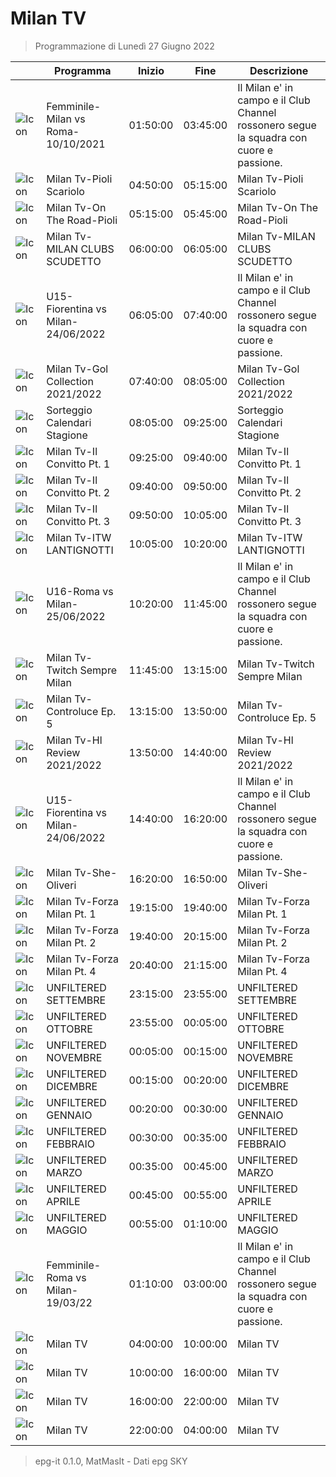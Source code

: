 # Milan TV
> Programmazione di Lunedì 27 Giugno 2022

||Programma|Inizio|Fine|Descrizione|
|---|---|---|---|---|
|![Icon](https://guidatv.sky.it/uuid/sportcalcio_cover_gc2KOQiZI.png)|Femminile-Milan vs Roma-10/10/2021|01:50:00|03:45:00|Il Milan e&#039; in campo e il Club Channel rossonero segue la squadra con cuore e passione.
|![Icon](https://guidatv.sky.it/uuid/sportcalcio_cover_gc2KOQiZI.png)|Milan Tv-Pioli Scariolo|04:50:00|05:15:00|Milan Tv-Pioli Scariolo
|![Icon](https://guidatv.sky.it/uuid/sportcalcio_cover_gc2KOQiZI.png)|Milan Tv-On The Road-Pioli|05:15:00|05:45:00|Milan Tv-On The Road-Pioli
|![Icon](https://guidatv.sky.it/uuid/sportcalcio_cover_gc2KOQiZI.png)|Milan Tv-MILAN CLUBS SCUDETTO|06:00:00|06:05:00|Milan Tv-MILAN CLUBS SCUDETTO
|![Icon](https://guidatv.sky.it/uuid/sportcalcio_cover_gc2KOQiZI.png)|U15-Fiorentina vs Milan-24/06/2022|06:05:00|07:40:00|Il Milan e&#039; in campo e il Club Channel rossonero segue la squadra con cuore e passione.
|![Icon](https://guidatv.sky.it/uuid/sportcalcio_cover_gc2KOQiZI.png)|Milan Tv-Gol Collection 2021/2022|07:40:00|08:05:00|Milan Tv-Gol Collection 2021/2022
|![Icon](https://guidatv.sky.it/uuid/sportcalcio_cover_gc2KOQiZI.png)|Sorteggio Calendari Stagione|08:05:00|09:25:00|Sorteggio Calendari Stagione
|![Icon](https://guidatv.sky.it/uuid/sportcalcio_cover_gc2KOQiZI.png)|Milan Tv-Il Convitto Pt. 1|09:25:00|09:40:00|Milan Tv-Il Convitto Pt. 1
|![Icon](https://guidatv.sky.it/uuid/sportcalcio_cover_gc2KOQiZI.png)|Milan Tv-Il Convitto Pt. 2|09:40:00|09:50:00|Milan Tv-Il Convitto Pt. 2
|![Icon](https://guidatv.sky.it/uuid/sportcalcio_cover_gc2KOQiZI.png)|Milan Tv-Il Convitto Pt. 3|09:50:00|10:05:00|Milan Tv-Il Convitto Pt. 3
|![Icon](https://guidatv.sky.it/uuid/sportcalcio_cover_gc2KOQiZI.png)|Milan Tv-ITW LANTIGNOTTI|10:05:00|10:20:00|Milan Tv-ITW LANTIGNOTTI
|![Icon](https://guidatv.sky.it/uuid/sportcalcio_cover_gc2KOQiZI.png)|U16-Roma vs Milan-25/06/2022|10:20:00|11:45:00|Il Milan e&#039; in campo e il Club Channel rossonero segue la squadra con cuore e passione.
|![Icon](https://guidatv.sky.it/uuid/sportcalcio_cover_gc2KOQiZI.png)|Milan Tv-Twitch Sempre Milan|11:45:00|13:15:00|Milan Tv-Twitch Sempre Milan
|![Icon](https://guidatv.sky.it/uuid/sportcalcio_cover_gc2KOQiZI.png)|Milan Tv-Controluce Ep. 5|13:15:00|13:50:00|Milan Tv-Controluce Ep. 5
|![Icon](https://guidatv.sky.it/uuid/sportcalcio_cover_gc2KOQiZI.png)|Milan Tv-Hl Review 2021/2022|13:50:00|14:40:00|Milan Tv-Hl Review 2021/2022
|![Icon](https://guidatv.sky.it/uuid/sportcalcio_cover_gc2KOQiZI.png)|U15-Fiorentina vs Milan-24/06/2022|14:40:00|16:20:00|Il Milan e&#039; in campo e il Club Channel rossonero segue la squadra con cuore e passione.
|![Icon](https://guidatv.sky.it/uuid/sportcalcio_cover_gc2KOQiZI.png)|Milan Tv-She-Oliveri|16:20:00|16:50:00|Milan Tv-She-Oliveri
|![Icon](https://guidatv.sky.it/uuid/sportcalcio_cover_gc2KOQiZI.png)|Milan Tv-Forza Milan Pt. 1|19:15:00|19:40:00|Milan Tv-Forza Milan Pt. 1
|![Icon](https://guidatv.sky.it/uuid/sportcalcio_cover_gc2KOQiZI.png)|Milan Tv-Forza Milan Pt. 2|19:40:00|20:15:00|Milan Tv-Forza Milan Pt. 2
|![Icon](https://guidatv.sky.it/uuid/sportcalcio_cover_gc2KOQiZI.png)|Milan Tv-Forza Milan Pt. 4|20:40:00|21:15:00|Milan Tv-Forza Milan Pt. 4
|![Icon](https://guidatv.sky.it/uuid/sportcalcio_cover_gc2KOQiZI.png)|UNFILTERED SETTEMBRE|23:15:00|23:55:00|UNFILTERED SETTEMBRE
|![Icon](https://guidatv.sky.it/uuid/sportcalcio_cover_gc2KOQiZI.png)|UNFILTERED OTTOBRE|23:55:00|00:05:00|UNFILTERED OTTOBRE
|![Icon](https://guidatv.sky.it/uuid/sportcalcio_cover_gc2KOQiZI.png)|UNFILTERED NOVEMBRE|00:05:00|00:15:00|UNFILTERED NOVEMBRE
|![Icon](https://guidatv.sky.it/uuid/sportcalcio_cover_gc2KOQiZI.png)|UNFILTERED DICEMBRE|00:15:00|00:20:00|UNFILTERED DICEMBRE
|![Icon](https://guidatv.sky.it/uuid/sportcalcio_cover_gc2KOQiZI.png)|UNFILTERED GENNAIO|00:20:00|00:30:00|UNFILTERED GENNAIO
|![Icon](https://guidatv.sky.it/uuid/sportcalcio_cover_gc2KOQiZI.png)|UNFILTERED FEBBRAIO|00:30:00|00:35:00|UNFILTERED FEBBRAIO
|![Icon](https://guidatv.sky.it/uuid/sportcalcio_cover_gc2KOQiZI.png)|UNFILTERED MARZO|00:35:00|00:45:00|UNFILTERED MARZO
|![Icon](https://guidatv.sky.it/uuid/sportcalcio_cover_gc2KOQiZI.png)|UNFILTERED APRILE|00:45:00|00:55:00|UNFILTERED APRILE
|![Icon](https://guidatv.sky.it/uuid/sportcalcio_cover_gc2KOQiZI.png)|UNFILTERED MAGGIO|00:55:00|01:10:00|UNFILTERED MAGGIO
|![Icon](https://guidatv.sky.it/uuid/sportcalcio_cover_gc2KOQiZI.png)|Femminile-Roma vs Milan-19/03/22|01:10:00|03:00:00|Il Milan e&#039; in campo e il Club Channel rossonero segue la squadra con cuore e passione.
|![Icon](https://guidatv.sky.it/uuid/sportcalcio_cover_gc2KOQiZI.png)|Milan TV|04:00:00|10:00:00|Milan TV
|![Icon](https://guidatv.sky.it/uuid/sportcalcio_cover_gc2KOQiZI.png)|Milan TV|10:00:00|16:00:00|Milan TV
|![Icon](https://guidatv.sky.it/uuid/sportcalcio_cover_gc2KOQiZI.png)|Milan TV|16:00:00|22:00:00|Milan TV
|![Icon](https://guidatv.sky.it/uuid/sportcalcio_cover_gc2KOQiZI.png)|Milan TV|22:00:00|04:00:00|Milan TV



 > epg-it 0.1.0, MatMasIt - Dati epg SKY